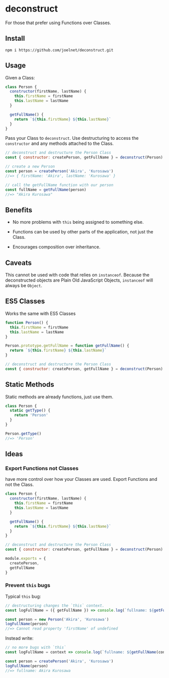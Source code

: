 # deconstruct

For those that prefer using Functions over Classes.

## Install

```
npm i https://github.com/joelnet/deconstruct.git
```

## Usage

Given a Class:

```javascript
class Person {
  constructor(firstName, lastName) {
    this.firstName = firstName
    this.lastName = lastName
  }

  getFullName() {
    return `${this.firstName} ${this.lastName}`
  }
}
```

Pass your Class to `deconstruct`. Use destructuring to access the `constructor` and any methods attached to the Class.

```javascript
// deconstruct and destructure the Person Class
const { constructor: createPerson, getFullName } = deconstruct(Person)

// create a new Person
const person = createPerson('Akira', 'Kurosawa')
//=> { firstName: 'Akira', lastName: 'Kurosawa' }

// call the getFullName function with our person
const fullName = getFullName(person)
//=> "Akira Kurosawa"
```

## Benefits

- No more problems with `this` being assigned to something else.

- Functions can be used by other parts of the application, not just the Class.

- Encourages composition over inheritance.

## Caveats

This cannot be used with code that relies on `instanceof`. Because the deconstructed objects are Plain Old JavaScript Objects, `instanceof` will always be `Object`.

## ES5 Classes

Works the same with ES5 Classes

```javascript
function Person() {
  this.firstName = firstName
  this.lastName = lastName
}

Person.prototype.getFullName = function getFullName() {
  return `${this.firstName} ${this.lastName}`
}

// deconstruct and destructure the Person Class
const { constructor: createPerson, getFullName } = deconstruct(Person)
```

## Static Methods

Static methods are already functions, just use them.

```javascript
class Person {
  static getType() {
    return 'Person'
  }
}

Person.getType()
//=> 'Person'
```

## Ideas

### Export Functions not Classes

have more control over how your Classes are used. Export Functions and not the Class.

```javascript
class Person {
  constructor(firstName, lastName) {
    this.firstName = firstName
    this.lastName = lastName
  }

  getFullName() {
    return `${this.firstName} ${this.lastName}`
  }
}

// deconstruct and destructure the Person Class
const { constructor: createPerson, getFullName } = deconstruct(Person)

module.exports = {
  createPerson,
  getFullName
}
```

### Prevent `this` bugs

Typical `this` bug:

```javascript
// destructuring changes the `this` context.
const logFullName = ({ getFullName }) => console.log(`fullname: ${getFullName()}`)

const person = new Person('Akira', 'Kurosawa')
logFullName(person)
//=> Cannot read property 'firstName' of undefined
```

Instead write:

```javascript
// no more bugs with `this`
const logFullName = context => console.log(`fullname: ${getFullName(context)}`)

const person = createPerson('Akira', 'Kurosawa')
logFullName(person)
//=> fullname: Akira Kurosawa
```
